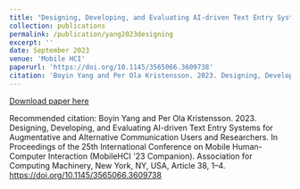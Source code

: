 ```yaml
---
title: "Designing, Developing, and Evaluating AI-driven Text Entry Systems for Augmentative and Alternative Communication Users and Researchers"
collection: publications
permalink: /publication/yang2023designing
excerpt: ''
date: September 2023
venue: 'Mobile HCI'
paperurl: 'https://doi.org/10.1145/3565066.3609738'
citation: 'Boyin Yang and Per Ola Kristensson. 2023. Designing, Developing, and Evaluating AI-driven Text Entry Systems for Augmentative and Alternative Communication Users and Researchers. In Proceedings of the 25th International Conference on Mobile Human-Computer Interaction (MobileHCI 23 Companion). Association for Computing Machinery, New York, NY, USA, Article 38, 1–4.'
---
```



[Download paper here](http://boyiny.github.io/files/yang2023designing.pdf)

Recommended citation: Boyin Yang and Per Ola Kristensson. 2023. Designing, Developing, and Evaluating AI-driven Text Entry Systems for Augmentative and Alternative Communication Users and Researchers. In Proceedings of the 25th International Conference on Mobile Human-Computer Interaction (MobileHCI '23 Companion). Association for Computing Machinery, New York, NY, USA, Article 38, 1–4. https://doi.org/10.1145/3565066.3609738
